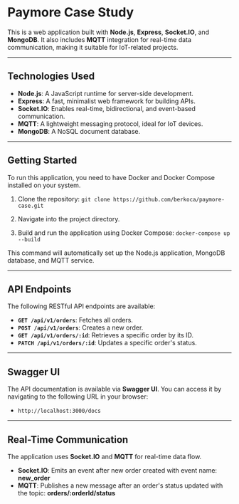 # Paymore Case Study

This is a web application built with **Node.js**, **Express**, **Socket.IO**, and **MongoDB**. It also includes **MQTT** integration for real-time data communication, making it suitable for IoT-related projects.

---

## Technologies Used

- **Node.js**: A JavaScript runtime for server-side development.
- **Express**: A fast, minimalist web framework for building APIs.
- **Socket.IO**: Enables real-time, bidirectional, and event-based communication.
- **MQTT**: A lightweight messaging protocol, ideal for IoT devices.
- **MongoDB**: A NoSQL document database.

---

## Getting Started

To run this application, you need to have Docker and Docker Compose installed on your system.

1.  Clone the repository:
    `git clone https://github.com/berkoca/paymore-case.git`

2.  Navigate into the project directory.

3.  Build and run the application using Docker Compose:
    `docker-compose up --build`

This command will automatically set up the Node.js application, MongoDB database, and MQTT service.

---

## API Endpoints

The following RESTful API endpoints are available:

- **`GET /api/v1/orders`**: Fetches all orders.
- **`POST /api/v1/orders`**: Creates a new order.
- **`GET /api/v1/orders/:id`**: Retrieves a specific order by its ID.
- **`PATCH /api/v1/orders/:id`**: Updates a specific order's status.

---

## Swagger UI

The API documentation is available via **Swagger UI**. You can access it by navigating to the following URL in your browser:

- `http://localhost:3000/docs`

---

## Real-Time Communication

The application uses **Socket.IO** and **MQTT** for real-time data flow.

- **Socket.IO**: Emits an event after new order created with event name: **new_order**
- **MQTT**: Publishes a new message after an order's status updated with the topic: **orders/:orderId/status**
